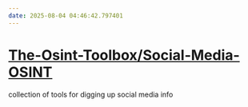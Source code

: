 ```yaml
---
date: 2025-08-04 04:46:42.797401
---
```


# [The-Osint-Toolbox/Social-Media-OSINT](https://github.com/The-Osint-Toolbox/Social-Media-OSINT)

collection of tools for digging up social media info